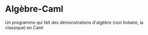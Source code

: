 # Algèbre-Caml
Un programme qui fait des démonstrations d'algèbre (non linéaire, la classique) en Caml
